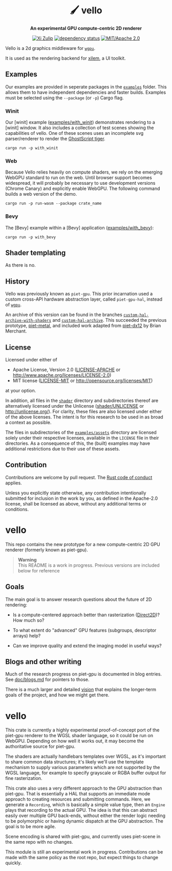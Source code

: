 <div align="center">

# 🖌 vello

**An experimental GPU compute-centric 2D renderer**

[![Xi Zulip](https://img.shields.io/badge/Zulip-Chat-blue?logo=Zulip)](https://xi.zulipchat.com/)
[![dependency status](https://deps.rs/repo/github/linebender/vello/status.svg)](https://deps.rs/repo/github/linebender/vello)
[![MIT/Apache 2.0](https://img.shields.io/badge/license-MIT%2FApache-blue.svg)](#License)
<!-- [![Crates.io](https://img.shields.io/crates/v/vello.svg)](https://crates.io/crates/vello) -->
<!-- [![Docs](https://docs.rs/vello/badge.svg)](https://docs.rs/vello) -->
<!-- [![Build status](https://github.com/linebender/vello/workflows/CI/badge.svg)](https://github.com/linebender/vello/actions) -->

</div>

Vello is a 2d graphics middleware for [`wgpu`]. 
<!-- It allows effeciently drawing large numbers of 2d elements with interactive performance. TODO: Verify this claim -->

<!-- Impressive picture here -->

It is used as the rendering backend for [xilem], a UI toolkit.

## Examples

Our examples are provided in seperate packages in the [`examples`](examples) folder. 
This allows them to have independent dependencies and faster builds.
Examples must be selected using the `--package` (or `-p`) Cargo flag.

### Winit

Our [winit] example ([examples/with_winit](examples/with_winit)) demonstrates rendering to a [winit] window.
It also includes a collection of test scenes showing the capabilities of vello.
One of these scenes uses an incomplete svg parser/renderer to render the [GhostScript tiger].

```shell
cargo run -p with_winit
```

### Web

Because Vello relies heavily on compute shaders, we rely on the emerging WebGPU standard to run on the web. Until browser support becomes widespread, it will probably be necessary to use development versions (Chrome Canary) and explicitly enable WebGPU. The following command builds a web version of the demo.

```shell
cargo run -p run-wasm --package crate_name
```

### Bevy

The [Bevy] example within a [Bevy] application ([examples/with_bevy](examples/with_bevy)):

```shell
cargo run -p with_bevy
```

## Shader templating

As there is no.


## History

Vello was previously known as `piet-gpu`. This prior incarnation used a custom cross-API hardware abstraction layer, called `piet-gpu-hal`, instead of [`wgpu`].
<!-- Some discussion of this transition can be found in the blog post [A requiem to piet-gpu-hal]() TODO: Once the blog post is published -->

An archive of this version can be found in the branches [`custom-hal-archive-with-shaders`] and [`custom-hal-archive`].
This succeeded the previous prototype, [piet-metal], and included work adapted from [piet-dx12] by Brian Merchant.

<!-- Some mention of `google/forma` here -->

## License

Licensed under either of

 * Apache License, Version 2.0
   ([LICENSE-APACHE](LICENSE-APACHE) or http://www.apache.org/licenses/LICENSE-2.0)
 * MIT license
   ([LICENSE-MIT](LICENSE-MIT) or http://opensource.org/licenses/MIT)

at your option.

In addition, all files in the [`shader`](shader) directory and subdirectories thereof are alternatively 
licensed under the Unlicense ([shader/UNLICENSE](shader/UNLICENSE) or http://unlicense.org/).
For clarity, these files are also licensed under either of the above licenses.
The intent is for this research to be used in as broad a context as possible.

The files in subdirectories of the [`examples/assets`](examples/assets) directory are licensed solely under 
their respective licenses, available in the `LICENSE` file in their directories.
As a consequence of this, the (built) examples may have additional restrictions due to their use of these assets.

## Contribution

Contributions are welcome by pull request. The [Rust code of conduct] applies.

Unless you explicitly state otherwise, any contribution intentionally submitted
for inclusion in the work by you, as defined in the Apache-2.0 license, shall be
licensed as above, without any additional terms or conditions.

# vello

This repo contains the new prototype for a new compute-centric 2D GPU renderer (formerly known as piet-gpu).

> **Warning**  
> This README is a work in progress. Previous versions are included below for reference

<!-- TODO: Are we transitioning to more production? If so, should we rewrite the README a bit? -->

## Goals

The main goal is to answer research questions about the future of 2D rendering:

-   Is a compute-centered approach better than rasterization ([Direct2D])? How much so?

-   To what extent do "advanced" GPU features (subgroups, descriptor arrays) help?

-   Can we improve quality and extend the imaging model in useful ways?

## Blogs and other writing

Much of the research progress on piet-gpu is documented in blog entries. See [doc/blogs.md](doc/blogs.md) for pointers to those.

There is a much larger and detailed [vision](doc/vision.md) that explains the longer-term goals of the project, and how we might get there.

[piet-metal]: https://github.com/linebender/piet-metal
[direct2d]: https://docs.microsoft.com/en-us/windows/win32/direct2d/direct2d-portal
[`wgpu`]: https://wgpu.rs/
[xilem]: https://github.com/linebender/xilem/
[rust code of conduct]: https://www.rust-lang.org/policies/code-of-conduct
[`custom-hal-archive-with-shaders`]: https://github.com/linebender/piet-gpu/tree/custom-hal-archive-with-shaders
[`custom-hal-archive`]: https://github.com/linebender/piet-gpu/tree/custom-hal-archive
[piet-dx12]: https://github.com/bzm3r/piet-dx12
[GhostScript tiger]: https://commons.wikimedia.org/wiki/File:Ghostscript_Tiger.svg

# vello

This crate is currently a highly experimental proof-of-concept port of the piet-gpu renderer to the WGSL shader language, so it could be run on WebGPU. Depending on how well it works out, it may become the authoritative source for piet-gpu.

The shaders are actually handlebars templates over WGSL, as it's important to share common data structures; it's likely we'll use the template mechanism to supply various parameters which are not supported by the WGSL language, for example to specify grayscale or RGBA buffer output for fine rasterization.

This crate also uses a very different approach to the GPU abstraction than piet-gpu. That is essentially a HAL that supports an immediate mode approach to creating resources and submitting commands. Here, we generate a `Recording`, which is basically a simple value type, then an `Engine` plays that recording to the actual GPU. The idea is that this can abstract easily over multiple GPU back-ends, without either the render logic needing to be polymorphic or having dynamic dispatch at the GPU abstraction. The goal is to be more agile.

Scene encoding is shared with piet-gpu, and currently uses piet-scene in the same repo with no changes.

This module is still an experimental work in progress. Contributions can be made with the same policy as the root repo, but expect things to change quickly.
